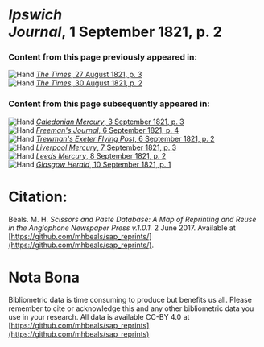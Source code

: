 # *Ipswich Journal*, 1 September 1821, p. 2  
  
### Content from this page previously appeared in:  
![Hand](http://scissorsandpaste.net/wp-content/uploads/2017/06/smallhandpointer.png) [*The Times*, 27 August 1821, p. 3](https://mhbeals.github.io/sap_html/The-Times/The-Times-27-August-1821-p-3)  
![Hand](http://scissorsandpaste.net/wp-content/uploads/2017/06/smallhandpointer.png) [*The Times*, 30 August 1821, p. 2](https://mhbeals.github.io/sap_html/The-Times/The-Times-30-August-1821-p-2)  
  
### Content from this page subsequently appeared in:  
![Hand](http://scissorsandpaste.net/wp-content/uploads/2017/06/smallhandpointer.png) [*Caledonian Mercury*, 3 September 1821, p. 3](https://mhbeals.github.io/sap_html/Caledonian-Mercury/Caledonian-Mercury-3-September-1821-p-3)  
![Hand](http://scissorsandpaste.net/wp-content/uploads/2017/06/smallhandpointer.png) [*Freeman's Journal*, 6 September 1821, p. 4](https://mhbeals.github.io/sap_html/Freeman's-Journal/Freeman's-Journal-6-September-1821-p-4)  
![Hand](http://scissorsandpaste.net/wp-content/uploads/2017/06/smallhandpointer.png) [*Trewman's Exeter Flying Post*, 6 September 1821, p. 2](https://mhbeals.github.io/sap_html/Trewman's-Exeter-Flying-Post/Trewman's-Exeter-Flying-Post-6-September-1821-p-2)  
![Hand](http://scissorsandpaste.net/wp-content/uploads/2017/06/smallhandpointer.png) [*Liverpool Mercury*, 7 September 1821, p. 3](https://mhbeals.github.io/sap_html/Liverpool-Mercury/Liverpool-Mercury-7-September-1821-p-3)  
![Hand](http://scissorsandpaste.net/wp-content/uploads/2017/06/smallhandpointer.png) [*Leeds Mercury*, 8 September 1821, p. 2](https://mhbeals.github.io/sap_html/Leeds-Mercury/Leeds-Mercury-8-September-1821-p-2)  
![Hand](http://scissorsandpaste.net/wp-content/uploads/2017/06/smallhandpointer.png) [*Glasgow Herald*, 10 September 1821, p. 1](https://mhbeals.github.io/sap_html/Glasgow-Herald/Glasgow-Herald-10-September-1821-p-1)  


# Citation: 

Beals. M. H. *Scissors and Paste Database: A Map of Reprinting and Reuse in the Anglophone Newspaper Press v.1.0.1.* 2 June 2017. Available at [https://github.com/mhbeals/sap_reprints/](https://github.com/mhbeals/sap_reprints/). 

# Nota Bona

Bibliometric data is time consuming to produce but benefits us all. Please remember to cite or acknowledge this and any other bibliometric data you use in your research. All data is available CC-BY 4.0 at [https://github.com/mhbeals/sap_reprints](https://github.com/mhbeals/sap_reprints)